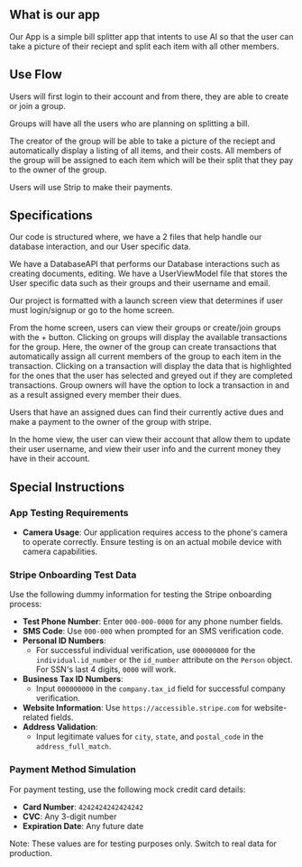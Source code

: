 ## What is our app
Our App is a simple bill splitter app that intents to use AI so that the user can take a picture of their reciept and split each item with all other members.

## Use Flow
Users will first login to their account and from there, they are able to create or join a group.

Groups will have all the users who are planning on splitting a bill.

The creator of the group will be able to take a picture of the reciept and automatically display a listing of all items, and their costs.
All members of the group will be assigned to each item which will be their split that they pay to the owner of the group.

Users will use Strip to make their payments.

## Specifications
Our code is structured where, we have a 2 files that help handle our database interaction, and our User specific data.

We have a DatabaseAPI that performs our Database interactions such as creating documents, editing.
We have a UserViewModel file that stores the User specific data such as their groups and their username and email.

Our project is formatted with a launch screen view that determines if user must login/signup or go to the home screen.

From the home screen, users can view their groups or create/join groups with the + button. Clicking on groups will display the available transactions for the group. Here, the owner of the group can create transactions that automatically assign all current members of the group to each item in the transaction. Clicking on a transaction will display the data that is highlighted for the ones that the user has selected and greyed out if they are completed transactions. Group owners will have the option to lock a transaction in and as a result assigned every member their dues.

Users that have an assigned dues can find their currently active dues and make a payment to the owner of the group with stripe. 

In the home view, the user can view their account that allow them to update their user username, and view their user info and the current money they have in their account.

## Special Instructions

### App Testing Requirements
- **Camera Usage**: Our application requires access to the phone's camera to operate correctly. Ensure testing is on an actual mobile device with camera capabilities.

### Stripe Onboarding Test Data
Use the following dummy information for testing the Stripe onboarding process:

- **Test Phone Number**: Enter `000-000-0000` for any phone number fields.
- **SMS Code**: Use `000-000` when prompted for an SMS verification code.
- **Personal ID Numbers**:
  - For successful individual verification, use `000000000` for the `individual.id_number` or the `id_number` attribute on the `Person` object. For SSN's last 4 digits, `0000` will work.
- **Business Tax ID Numbers**:
  - Input `000000000` in the `company.tax_id` field for successful company verification.
- **Website Information**: Use `https://accessible.stripe.com` for website-related fields.
- **Address Validation**:
  - Input legitimate values for `city`, `state`, and `postal_code` in the `address_full_match`.

### Payment Method Simulation
For payment testing, use the following mock credit card details:
- **Card Number**: `4242424242424242`
- **CVC**: Any 3-digit number
- **Expiration Date**: Any future date

Note: These values are for testing purposes only. Switch to real data for production.

